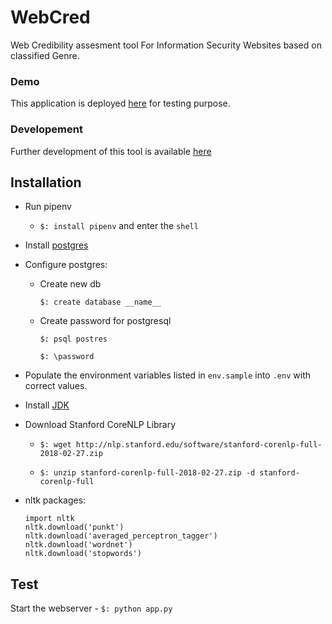 # WebCred

Web Credibility assesment tool For Information Security Websites 
based on classified Genre.

### Demo
This application is deployed [here](https://serc.iiit.ac.in/webcred/) 
for testing purpose.

### Developement

Further development of this tool is available [here](https://github.com/SIREN-SERC/WEBCred)

## Installation
- Run pipenv 
   - `$: install pipenv` and enter the `shell`

- Install [postgres](https://www.digitalocean.com/community/tutorials/how-to-install-and-use-postgresql-on-ubuntu-14-04)

- Configure postgres:
   - Create new db
        
        `$: create database __name__`
   - Create password for postgresql
        
        `$: psql postres`
        
        `$: \password`

- Populate the environment variables listed in `env.sample` into `.env` 
with correct values.

-  Install [JDK](http://www.oracle.com/technetwork/java/javase/downloads/jdk10-downloads-4416644.html)

- Download Stanford CoreNLP Library
    
  - `$: wget http://nlp.stanford.edu/software/stanford-corenlp-full-2018-02-27.zip`

  - `$: unzip stanford-corenlp-full-2018-02-27.zip -d stanford-corenlp-full`

- nltk packages:

    ```
    import nltk
    nltk.download('punkt')
    nltk.download('averaged_perceptron_tagger')
    nltk.download('wordnet')
    nltk.download('stopwords')
    ```

## Test

Start the webserver - `$: python app.py`
    